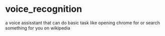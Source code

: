 # voice_recognition
a voice assisstant that can do basic task like opening chrome for or search something for you on wikipedia 
